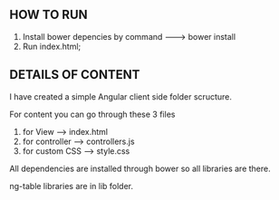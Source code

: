 HOW TO RUN
-------------

1. Install bower depencies by command ---> bower install
2. Run  index.html;



DETAILS OF CONTENT
----------------------

I have created a simple Angular client side folder scructure.

For content you can go through these 3 files 
1. for View -->  index.html
2. for controller --> controllers.js
3. for custom CSS -->  style.css 


All dependencies are installed through bower so all libraries are there.

ng-table libraries are in lib folder.


